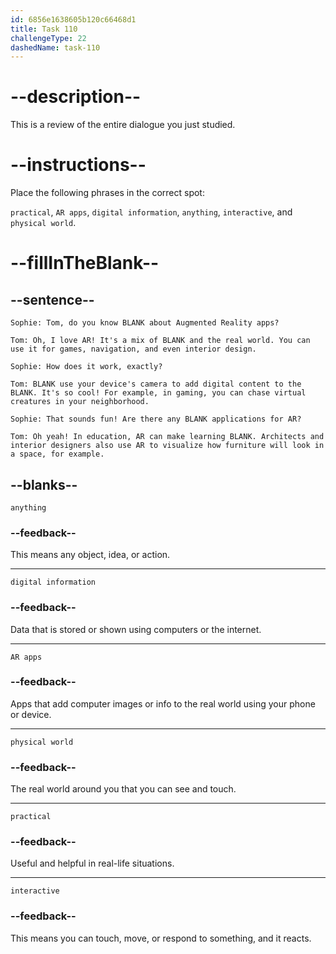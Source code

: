 ```yaml
---
id: 6856e1638605b120c66468d1
title: Task 110
challengeType: 22
dashedName: task-110
---
```


<!-- REVIEW -->

# --description--

This is a review of the entire dialogue you just studied.

# --instructions--

Place the following phrases in the correct spot:

`practical`, `AR apps`, `digital information`, `anything`, `interactive`, and `physical world`.

# --fillInTheBlank--

## --sentence--

`Sophie: Tom, do you know BLANK about Augmented Reality apps?`

`Tom: Oh, I love AR! It's a mix of BLANK and the real world. You can use it for games, navigation, and even interior design.`

`Sophie: How does it work, exactly?`

`Tom: BLANK use your device's camera to add digital content to the BLANK. It's so cool! For example, in gaming, you can chase virtual creatures in your neighborhood.`

`Sophie: That sounds fun! Are there any BLANK applications for AR?`

`Tom: Oh yeah! In education, AR can make learning BLANK. Architects and interior designers also use AR to visualize how furniture will look in a space, for example.`

## --blanks--

`anything`

### --feedback--

This means any object, idea, or action.

---

`digital information`

### --feedback--

Data that is stored or shown using computers or the internet.

---

`AR apps`

### --feedback--

Apps that add computer images or info to the real world using your phone or device.

---

`physical world`

### --feedback--

The real world around you that you can see and touch.

---

`practical`

### --feedback--

Useful and helpful in real-life situations.

---

`interactive`

### --feedback--

This means you can touch, move, or respond to something, and it reacts.

